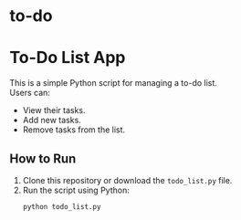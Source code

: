 # to-do

# To-Do List App

This is a simple Python script for managing a to-do list.  
Users can:
- View their tasks.
- Add new tasks.
- Remove tasks from the list.

## How to Run
1. Clone this repository or download the `todo_list.py` file.
2. Run the script using Python:
   ```bash
   python todo_list.py
